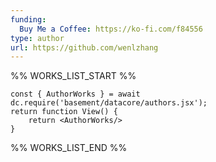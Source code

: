 ```yaml
---
funding:
  Buy Me a Coffee: https://ko-fi.com/f84556
type: author
url: https://github.com/wenlzhang
---
```



%% WORKS_LIST_START %%

```datacorejsx
const { AuthorWorks } = await dc.require('basement/datacore/authors.jsx');
return function View() {
    return <AuthorWorks/>
}
```
%% WORKS_LIST_END %%